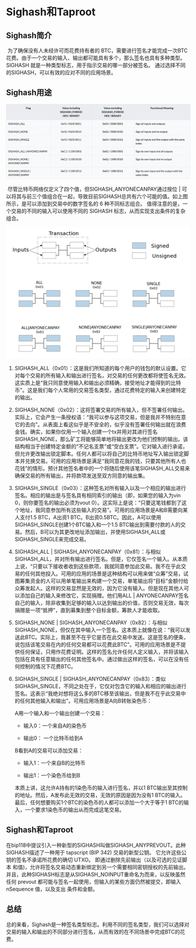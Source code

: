 # Sighash和Taproot

## Sighash简介

​	为了确保没有人未经许可而花费持有者的 BTC，需要进行签名才能完成一次BTC花费。由于一个交易的输入、输出都可能具有多个，那么签名也具有多种类型。SIGHASH 就是一种类型标志，用于指示交易的哪一部分被签名。 通过选择不同的SIGHASH，可以有效的应对不同的应用场景。

## Sighash用途

![sighash_1](https://github.com/AAweidai/PictureBed/blob/master/taproot/sighash_1.png?raw=1)

​	尽管比特币网络仅定义了四个值，但SIGHASH_ANYONECANPAY通过按位 | 可以将其与前三个值组合在一起，导致目前SIGHASH总共有六个可能的值。如上图所示，是可以添加到交易中的数字签名的 6 种不同标志组合。 值得注意的是，一个交易的不同的输入可以使用不同的 SIGHASH 标志，从而实现支出条件的复杂组合。

![sighash_2](https://github.com/AAweidai/PictureBed/blob/master/taproot/sighash_2.png?raw=1)

1. SIGHASH_ALL（0x01）：这是我们所知道的每个用户的钱包的默认设置。它对每个交易的所有输入和输出进行签名，对交易的任何更改都将使签名无效。这实质上是“我只同意使用输入和输出必须精确，接受地址才能得到的比特币”。这是我们每个人常用的交易签名类型，通过花费特定的输入来创建特定的输出。

2. SIGHASH_NONE（0x02）：这将签署交易的所有输入，但不签署任何输出。实际上，它会产生一条授权语：“我可以参与这项交易，但是我并不特别在意它的去向”。从表面上看这似乎是不安全的，似乎没有签署任何输出就在浪费金钱。确实，如果你仅用一个输入创建一个tx并用对其进行签名SIGHASH_NONE，那么矿工将能够简单地将输出更改为他们控制的输出。该结构相当于创建特定金额的“不记名支票”或“空白支票”。它对输入进行承诺，但允许更改输出锁定脚本。任何人都可以将自己的比特币地址写入输出锁定脚本并兑换交易。可用的应用场景是满足“我同意花我的钱，只要其他所有人也花钱”的情形。预计其他签名者中的一个将随后使用该笔SIGHASH_ALL交易来确保交易的所有输出，并将款项发送至双方同意的输出集。

3. SIGHASH_SINGLE（0x03）：这种签名对所有输入以及一个相应的输出进行签名。相应的输出是与签名具有相同索引的输出（即，如果您的输入为vin 0，则你要签名的输出必须为vout 0）。这实际上是说：“只要这笔钱都到了这个地址，我同意参加所有这些输入的交易”。可用的应用场景是A和B需要向某人支付1.5 BTC，A出资1 BTC。B出资0.5BTC。因此，A可以使用SIGHASH_SINGLE创建1个BTC输入和一个1.5 BTC输出到需要付款的人的交易。然后，B可以为其更改地址添加输出，并使用SIGHASH_ALL或SIGHASH_SINGLE来完成交易。

4. SIGHASH_ALL | SIGHASH_ANYONECANPAY（0x81）：与相似SIGHASH_ALL，并对所有输出进行签名。但是，它仅签名一个输入。从本质上说，“只要以下接收者收到这些款项，我就同意参加此交易。我不在乎此交易的任何其他投入。可用的应用的场景是这种结构可以用来做“众筹”交易，试图筹集资金的人可以用单笔输出来构建一个交易，单笔输出将“目标”金额付给众筹发起人。这样的交易显然是无效的，因为它没有输入。但是现在其他人可以添加自己的输入来修改它，实现捐赠。他们用ALL | ANYONECANPAY签名自己的输入，除非收集到足够的输入以达到输出的价值，否则交易无效，每次捐赠是一项“抵押”，直到募集到整个目标金额，筹款人才能收取。

5. SIGHASH_NONE | SIGHASH_ANYONECANPAY（0x82）：与相似SIGHASH_NONE，但仅在其中输入一个签名。这本质上就像在说：“我可以发送此BTC。实际上，我甚至不在乎它是否在此交易中发送。这是签名的便条，说包括该笔交易在内的任何交易都可以花费此BTC”。可用的应用场景是不提供任何保证，只用作花费证明。这样的签名允许任何人定义输入，并将该输入包括在具有任意输出的任何其他签名中。通过做出这样的签名，可以在没有任何控制的情况下花费BTC。

6. SIGHASH_SINGLE | SIGHASH_ANYONECANPAY（0x83）：类似SIGHASH_SINGLE，不同之处在于，它仅对包含它的输入和相应的输出进行签名。这表示“我绝对想将这么多的BTC移至该输出，但是我不在乎此交易中的任何其他输入和输出”。可用应用场景是A向B转账染色币：

   A用一个输入和一个输出创建一个交易：

   - 输入0：一个来自A的染色币

   - 输出0： 一个比特币给到A

   B看到A的交易可以添加交易：

   - 输入1：一个来自B的比特币

   - 输出1：一个染色币给到B

   本质上讲，这允许A持有的1染色币的输入进行签名，并以1 BTC输出至其控制的地址。然后，A发布此无效的交易，无效的原因是因为没有1 BTC的输入。最后，任何想要购买1个BTC的染色币的人都可以添加一个大于等于1 BTC的输入，一个要求1染色币的输出从而完成这笔交易。


## Sighash和Taproot

​	在bip118中提议引入一种新型的SIGHASH叫做SIGHASH_ANYPREVOUT。此种SIGHASH描述了一种用于 tapscript (BIP 342) 交易的新型公钥。 它允许这些公钥的签名不承诺所花费的确切 UTXO。 即通过删除先前输出（以及可选的见证脚本 和值)，允许将签名交易动态重新绑定到另一个需要相同密钥授权的先前输出。并且，此种SIGHASH标志是从SIGHASH_NOINPUT重命名为而来，以反映虽然任何 prevout 都可能与签名一起使用，但输入的某些方面仍然被提交，即输入 nSequence 值，以及支出 条件和金额。

## 总结

​	总的来看，Sighash是一种签名类型标志。利用不同的签名类型，我们可以选择对交易的输入和输出的不同部分进行签名，从而有效的在不同场景中完成BTC的花费。